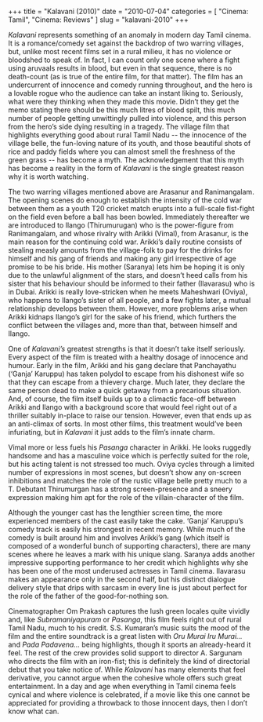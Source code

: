 +++
title = "Kalavani (2010)"
date = "2010-07-04"
categories = [
  "Cinema: Tamil",
  "Cinema: Reviews"
]
slug = "kalavani-2010"
+++

_Kalavani_ represents something of an anomaly in modern day Tamil cinema. It is a romance/comedy set against the backdrop of two warring villages, but, unlike most recent films set in a rural milieu, it has no violence or bloodshed to speak of. In fact, I can count only one scene where a fight using aruvaals results in blood, but even in that sequence, there is no death-count (as is true of the entire film, for that matter). The film has an undercurrent of innocence and comedy running throughout, and the hero is a lovable rogue who the audience can take an instant liking to. Seriously, what were they thinking when they made this movie. Didn’t they get the memo stating there should be this much litres of blood spilt, this much number of people getting unwittingly pulled into violence, and this person from the hero’s side dying resulting in a tragedy. The village film that highlights everything good about rural Tamil Nadu -- the innocence of the village belle, the fun-loving nature of its youth, and those beautiful shots of rice and paddy fields where you can almost smell the freshness of the green grass -- has become a myth. The acknowledgement that this myth has become a reality in the form of _Kalavani_ is the single greatest reason why it is worth watching.

The two warring villages mentioned above are Arasanur and Ranimangalam. The opening scenes do enough to establish the intensity of the cold war between them as a youth T20 cricket match erupts into a full-scale fist-fight on the field even before a ball has been bowled. Immediately thereafter we are introduced to Ilango (Thirumurugan) who is the power-figure from Ranimangalam, and whose rivalry with Arikki (Vimal), from Arasanur, is the main reason for the continuing cold war. Arikki’s daily routine consists of stealing measly amounts from the village-folk to pay for the drinks for himself and his gang of friends and making any girl irrespective of age promise to be his bride. His mother (Saranya) lets him be hoping it is only due to the unlawful alignment of the stars, and doesn’t heed calls from his sister that his behaviour should be informed to their father (Ilavarasu) who is in Dubai. Arikki is really love-stricken when he meets Maheshwari (Oviya), who happens to Ilango’s sister of all people, and a few fights later, a mutual relationship develops between them. However, more problems arise when Arikki kidnaps Ilango’s girl for the sake of his friend, which furthers the conflict between the villages and, more than that, between himself and Ilango.

One of _Kalavani’s_ greatest strengths is that it doesn’t take itself seriously. Every aspect of the film is treated with a healthy dosage of innocence and humour. Early in the film, Arikki and his gang declare that Panchayathu (‘Ganja’ Karuppu) has taken polydol to escape from his dishonest wife so that they can escape from a thievery charge. Much later, they declare the same person dead to make a quick getaway from a precarious situation. And, of course, the film itself builds up to a climactic face-off between Arikki and Ilango with a background score that would feel right out of a thriller suitably in-place to raise our tension. However, even that ends up as an anti-climax of sorts. In most other films, this treatment would’ve been infuriating, but in _Kalavani_ it just adds to the film’s innate charm.

Vimal more or less fuels his _Pasanga_ character in Arikki. He looks ruggedly handsome and has a masculine voice which is perfectly suited for the role, but his acting talent is not stressed too much. Oviya cycles through a limited number of expressions in most scenes, but doesn’t show any on-screen inhibitions and matches the role of the rustic village belle pretty much to a T. Debutant Thirumurgan has a strong screen-presence and a sneery expression making him apt for the role of the villain-character of the film.

Although the younger cast has the lengthier screen time, the more experienced members of the cast easily take the cake. ‘Ganja’ Karuppu’s comedy track is easily his strongest in recent memory. While much of the comedy is built around him and involves Arikki’s gang (which itself is composed of a wonderful bunch of supporting characters), there are many scenes where he leaves a mark with his unique slang. Saranya adds another impressive supporting performance to her credit which highlights why she has been one of the most underused actresses in Tamil cinema. Ilavarasu makes an appearance only in the second half, but his distinct dialogue delivery style that drips with sarcasm in every line is just about perfect for the role of the father of the good-for-nothing son.

Cinematographer Om Prakash captures the lush green locales quite vividly and, like _Subramaniyapuram_ or _Pasanga_, this film feels right out of rural Tamil Nadu, much to his credit. S.S. Kumaran’s music suits the mood of the film and the entire soundtrack is a great listen with _Oru Murai Iru Murai..._ and _Pada Padavena..._ being highlights, though it sports an already-heard it feel. The rest of the crew provides solid support to director A. Sargunam who directs the film with an iron-fist; this is definitely the kind of directorial debut that you take notice of. While _Kalavani_ has many elements that feel derivative, you cannot argue when the cohesive whole offers such great entertainment. In a day and age when everything in Tamil cinema feels cynical and where violence is celebrated, if a movie like this one cannot be appreciated for providing a throwback to those innocent days, then I don’t know what can.
